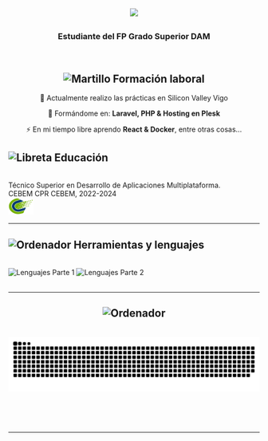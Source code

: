 <h1 align="center">
    <img src="https://readme-typing-svg.herokuapp.com/?font=Righteous&size=35&center=true&vCenter=true&width=500&height=70&duration=4000&lines=Hey!+👋;+Soy+Héctor...+el+DAMnificado!;" />

<h3 align="center">Estudiante del FP Grado Superior DAM</h3>

<br/>

<div align="center">
 <h2>
   <img src="https://img.icons8.com/ios-filled/50/000000/hammer.png" alt="Martillo" width="30" height="30"/>   Formación laboral
 </h2>
 🔭 Actualmente realizo las prácticas en Silicon Valley Vigo
 
 🌱 Formándome en: **Laravel, PHP & Hosting en Plesk**

⚡ En mi tiempo libre aprendo **React & Docker**, entre otras cosas...

 </div>

<h2>
  <img src="https://img.icons8.com/ios-filled/50/000000/book.png" alt="Libreta" width="30" height="30"/> Educación
</h2>
<br/>
<div>
  Técnico Superior en Desarrollo de Aplicaciones Multiplataforma.
  <br/>
  CEBEM CPR CEBEM, 2022-2024
  <br/>
  <img src="CEBEM.png" alt="CEBEM" />
</div>

<hr/>

<h2>
     <img src="https://img.icons8.com/ios-filled/50/000000/computer.png" alt="Ordenador" width="30" height="30"/>
    Herramientas y lenguajes
</h2>
<br/>
<div>
  <img src="https://skillicons.dev/icons?i=bootstrap,html,github,git" alt="Lenguajes Parte 1" />
  <img src="https://skillicons.dev/icons?i=laravel,nodejs,react,python,javascript,django,hibernate,java,mysql" alt="Lenguajes Parte 2" />
  <br/>
</div>


<br/>
<hr/>

<div align="center">
  <h2> <img src="https://img.icons8.com/ios-filled/50/000000/computer.png" alt="Ordenador" width="30" height="30"/> </h2>
  <br>
  <img alt="snake eating my contributions" src="https://raw.githubusercontent.com/salesp07/salesp07/output/github-contribution-grid-snake.svg" />
  
  <br/><br/><br/>
</div>

<hr/>


